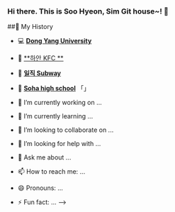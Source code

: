 ### Hi there. This is Soo Hyeon, Sim Git house~! 👋


 ##:page_facing_up: My History<br/>
   -  :computer: [**Dong Yang University**]()
   -  :hamburger: [**하안 KFC **]()   
   -  :sandwich: [**일직 Subway**]()    
   -  :school: [**Soha high school**]() 「」

- 🔭 I’m currently working on ...
- 🌱 I’m currently learning ...
- 👯 I’m looking to collaborate on ...
- 🤔 I’m looking for help with ...
- 💬 Ask me about ...
- 📫 How to reach me: ...
- 😄 Pronouns: ...
- ⚡ Fun fact: ...
-->
